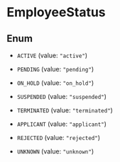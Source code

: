 
# EmployeeStatus

## Enum


* `ACTIVE` (value: `"active"`)

* `PENDING` (value: `"pending"`)

* `ON_HOLD` (value: `"on_hold"`)

* `SUSPENDED` (value: `"suspended"`)

* `TERMINATED` (value: `"terminated"`)

* `APPLICANT` (value: `"applicant"`)

* `REJECTED` (value: `"rejected"`)

* `UNKNOWN` (value: `"unknown"`)



